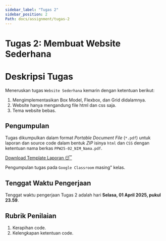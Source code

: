 ```yaml
---
sidebar_label: "Tugas 2"
sidebar_position: 2
Path: docs/assignment/tugas-2
---
```


# Tugas 2: Membuat Website Sederhana

# Deskripsi Tugas

Meneruskan tugas `Website Sederhana` kemarin dengan ketentuan berikut:

1. Mengimplementasikan Box Model, Flexbox, dan Grid didalamnya.
2. Website hanya mengandung file html dan css saja.
3. Tema website bebas.

## Pengumpulan

Tugas dikumpulkan dalam format *Portable Document File* (`*.pdf`) untuk laporan dan source code dalam bentuk *ZIP* isinya `html` dan `CSS` dengan ketentuan nama berkas `PPW25-02_NIM_Nama.pdf`.

[Download Template Laporan 😴](https://github.com/PEMWEB-2025/PEMWEB-2025/raw/021ac9dd5da252489ded588f940d6067e7c963c9/static/berkas/Template%20Laporan.docx)

Pengumpulan tugas pada `Google Classroom` masing" kelas.

## Tenggat Waktu Pengerjaan

Tenggat waktu pengerjaan Tugas 2 adalah hari **Selasa, 01 April 2025, pukul 23.59**.

## Rubrik Penilaian

1. Kerapihan code.
2. Kelengkapan ketentuan code.